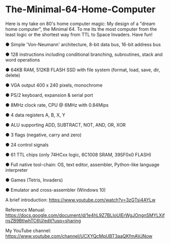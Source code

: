 # The-Minimal-64-Home-Computer
Here is my take on 80's home computer magic: My design of a "dream home computer", the Minimal 64. To me its the most computer from the least logic or the shortest way from TTL to Space Invaders. Have fun!

● Simple 'Von-Neumann' architecture, 8-bit data bus, 16-bit address bus

● 128 instructions including conditional branching, subroutines, stack and word operations

● 64KB RAM, 512KB FLASH SSD with file system (format, load, save, dir, delete)

● VGA output 400 x 240 pixels, monochrome

● PS/2 keyboard, expansion & serial port

● 8MHz clock rate, CPU @ 6MHz with 0.84Mips

● 4 data registers A, B, X, Y

● ALU supporting ADD, SUBTRACT, NOT, AND, OR, XOR

● 3 flags (negative, carry and zero)

● 24 control signals

● 61 TTL chips (only 74HCxx logic, 6C1008 SRAM, 39SF0x0 FLASH)

● Full native tool-chain: OS, text editor, assembler, Python-like language interpreter

● Games (Tetris, Invaders)

● Emulator and cross-assembler (Windows 10)

A brief introduction: https://www.youtube.com/watch?v=3zGTsi4AYLw

Reference Manual: https://docs.google.com/document/d/1e4hL9Z7BLIoUlErWgJOngnSMYLXjfnsZB9BtlwhTC6U/edit?usp=sharing

My YouTube channel: https://www.youtube.com/channel/UCXYQcMpUBT3aaQKfmAVJNow

